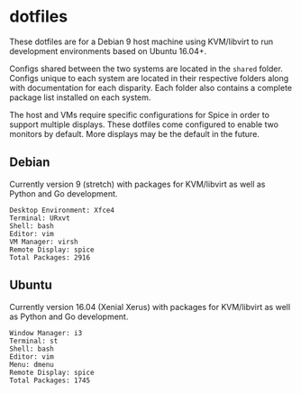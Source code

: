 # dotfiles

These dotfiles are for a Debian 9 host machine using KVM/libvirt to run development environments based on Ubuntu 16.04+.

Configs shared between the two systems are located in the `shared` folder. Configs unique to each system are located in their respective folders along with documentation for each disparity. Each folder also contains a complete package list installed on each system.

The host and VMs require specific configurations for Spice in order to support multiple displays. These dotfiles come configured to enable two monitors by default. More displays may be the default in the future.

## Debian

Currently version 9 (stretch) with packages for KVM/libvirt as well as Python and Go development.

```
Desktop Environment: Xfce4
Terminal: URxvt
Shell: bash
Editor: vim
VM Manager: virsh
Remote Display: spice
Total Packages: 2916
```

## Ubuntu

Currently version 16.04 (Xenial Xerus) with packages for KVM/libvirt as well as Python and Go development.

```
Window Manager: i3
Terminal: st
Shell: bash
Editor: vim
Menu: dmenu
Remote Display: spice
Total Packages: 1745
```

